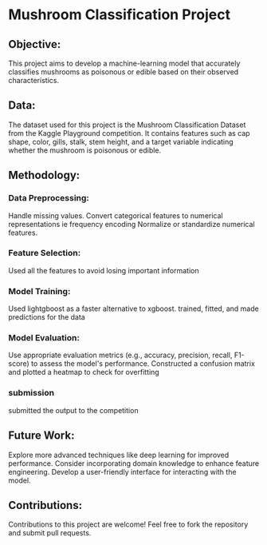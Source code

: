 # Mushroom Classification Project
## Objective:
This project aims to develop a machine-learning model that accurately classifies mushrooms as poisonous or edible based on their observed characteristics.

## Data:
The dataset used for this project is the Mushroom Classification Dataset from the Kaggle Playground competition. It contains features such as cap shape, color, gills, stalk, stem height, and a target variable indicating whether the mushroom is poisonous or edible.

## Methodology:

### Data Preprocessing:
Handle missing values.
Convert categorical features to numerical representations ie frequency encoding
Normalize or standardize numerical features.
### Feature Selection:
Used all the features to avoid losing important information
### Model Training:
Used lightgboost as a faster alternative to xgboost.
trained, fitted, and made predictions for the data
### Model Evaluation:
Use appropriate evaluation metrics (e.g., accuracy, precision, recall, F1-score) to assess the model's performance.
Constructed a confusion matrix and plotted a heatmap to check for overfitting
### submission
submitted the output to the competition


## Future Work:

Explore more advanced techniques like deep learning for improved performance.
Consider incorporating domain knowledge to enhance feature engineering.
Develop a user-friendly interface for interacting with the model.
## Contributions:
Contributions to this project are welcome! Feel free to fork the repository and submit pull requests.
